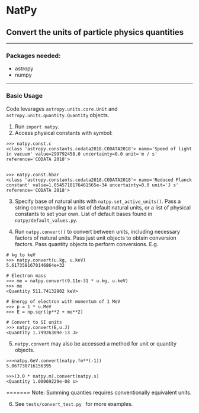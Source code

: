 # NatPy
## Convert the units of particle physics quantities
---
### Packages needed:
- astropy
- numpy
---
### Basic Usage

Code levarages `astropy.units.core.Unit` and `astropy.units.quantity.Quantity` objects.
 
1. Run `import natpy`.
2. Access physical constants with symbol:
```
>>> natpy.const.c
<class 'astropy.constants.codata2018.CODATA2018'> name='Speed of light in vacuum' value=299792458.0 uncertainty=0.0 unit='m / s' reference='CODATA 2018'>


>>> natpy.const.hbar
<class 'astropy.constants.codata2018.CODATA2018'> name='Reduced Planck constant' value=1.0545718176461565e-34 uncertainty=0.0 unit='J s' reference='CODATA 2018'>

```

3. Specify base of natural units with `natpy.set_active_units()`. Pass a string corresponding to a list of default natural units, or a list of physical constants to set your own. List of default bases found in `natpy/default_values.py`. 

4. Run `natpy.convert()` to convert between units, including necessary factors of natural units. Pass just unit objects to obtain conversion factors. Pass quantity objects to perform conversions. E.g.
```
# kg to keV
>>> natpy.convert(u.kg, u.keV)
5.6173581670146864e+32

# Electron mass
>>> me = natpy.convert(9.11e-31 * u.kg, u.keV)
>>> me
<Quantity 511.74132902 keV>

# Energy of electron with momentum of 1 MeV 
>>> p = 1 * u.MeV
>>> E = np.sqrt(p**2 + me**2)

# Convert to SI units
>>> natpy.convert(E,u.J)
<Quantity 1.79926309e-13 J>
```

5. `natpy.convert` may also be accessed a method for unit or quantity objects.
```
>>>natpy.GeV.convert(natpy.fm**(-1))
5.067730716156395

>>>(3.0 * natpy.m).convert(natpy.s)
<Quantity 1.00069229e-08 s>
```
=======
Note: Summing quanties requires conventionally equivalent units.

6. See ```tests/convert_test.py ``` for more examples.
